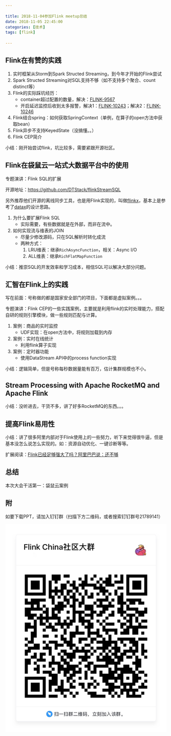 ```yaml
---

title: 2018-11-04参加Flink meetup总结
date: 2018-11-05 22:45:00
categories: [技术]
tags: [flink]

---
```


## Flink在有赞的实践

1. 实时框架从Storm到Spark Structed Streaming，到今年才开始的Flink尝试
2. Spark Structed Streaming对SQL支持不够（如不支持多个聚合、count distinct等）
3. Flink的实际踩坑经历：
   - container超过配置的数量，解决：[FLINK-9567](https://issues.apache.org/jira/browse/FLINK-9567)
   - 开启延迟监控后收到太多报警，解决1：[FLINK-10243](https://issues.apache.org/jira/browse/FLINK-10243)；解决2：[FLINK-10246](https://issues.apache.org/jira/browse/FLINK-10246)
4. Flink结合spring：如何获取SpringContext（单例，在算子的open方法中获取bean）
5. Flink异步不支持KeyedState（没搞懂。。）
6. Flink CEP简介

小结：刚开始尝试flink，坑比较多，需要紧跟开源社区。<!--more-->

## Flink在袋鼠云一站式大数据平台中的使用

专题演讲：Flink SQL的扩展

开源地址：https://github.com/DTStack/flinkStreamSQL

另外推荐他们开源的离线同步工具，也是用Flink实现的，叫做[flinkx](https://github.com/DTStack/flinkx)，基本上是参考了[datax](https://github.com/alibaba/DataX)的设计思路。

1. 为什么要扩展Flink SQL
   * 实际需要，有些数据就是在外部，而非在流中。
2. 如何实现流与维表的JOIN
   - 尽量少修改源码，只在SQL解析时转化成流
   - 两种方式：
     1. LRU维表：继承`RichAsyncFunction`，相关：Async I/O
     2. ALL维表：继承`RichFlatMapFunction`

小结：推崇SQL的开发效率和学习成本，相信SQL可以解决大部分问题。

## 汇智在Flink上的实践

写在前面：号称做的都是国家安全部门的项目，下面都是虚拟案例。。。

专题演讲：Flink CEP的一些实践案例，主要就是利用flink的实时处理能力，搭配自研的规则引擎模块，做一些规则匹配与计算。

1. 案例：商品的实时监控
   - UDF实现：在open方法中，将规则加载到内存
2. 案例：实时在线统计
   - 利用flink算子实现
3. 案例：定时器功能
   - 使用DataStream API中的process function实现

小结：逻辑简单，但是号称每秒数据量能有百万，估计集群规模也不小。

## Stream Processing with Apache RocketMQ and Apache Flink

小结：没听进去，干货不多，讲了好多RocketMQ的东西。。。

## 提高Flink易用性

小结：讲了很多阿里内部对于Flink使用上的一些努力，听下来觉得很牛逼，但是基本没怎么说怎么实现的。如：资源自动优化、一键诊断等等。

扩展阅读：[Flink已经足够强大了吗？阿里巴巴说：还不够](https://mp.weixin.qq.com/s/hike1xQcykFyXpNb6E11tw)

## 总结

本次大会干活第一：袋鼠云案例

## 附

如要下载PPT，请加入钉钉群（扫描下方二维码，或者搜索钉钉群号21789141）

![钉钉群](/images/flink-dingtalk.png)